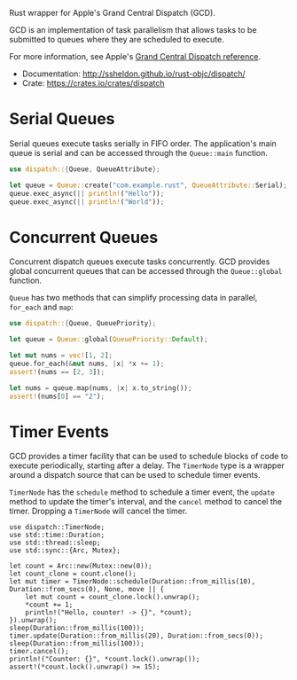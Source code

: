 Rust wrapper for Apple's Grand Central Dispatch (GCD).

GCD is an implementation of task parallelism that allows tasks to be submitted
to queues where they are scheduled to execute.

For more information, see Apple's [Grand Central Dispatch reference](
https://developer.apple.com/library/mac/documentation/Performance/Reference/GCD_libdispatch_Ref/index.html).

* Documentation: http://ssheldon.github.io/rust-objc/dispatch/
* Crate: https://crates.io/crates/dispatch

# Serial Queues

Serial queues execute tasks serially in FIFO order. The application's main
queue is serial and can be accessed through the `Queue::main` function.

``` rust
use dispatch::{Queue, QueueAttribute};

let queue = Queue::create("com.example.rust", QueueAttribute::Serial);
queue.exec_async(|| println!("Hello"));
queue.exec_async(|| println!("World"));
```

# Concurrent Queues

Concurrent dispatch queues execute tasks concurrently. GCD provides global
concurrent queues that can be accessed through the `Queue::global` function.

`Queue` has two methods that can simplify processing data in parallel,
`for_each` and `map`:

``` rust
use dispatch::{Queue, QueuePriority};

let queue = Queue::global(QueuePriority::Default);

let mut nums = vec![1, 2];
queue.for_each(&mut nums, |x| *x += 1);
assert!(nums == [2, 3]);

let nums = queue.map(nums, |x| x.to_string());
assert!(nums[0] == "2");
```

# Timer Events

GCD provides a timer facility that can be used to schedule blocks of code to
execute periodically, starting after a delay. The `TimerNode` type is a wrapper
around a dispatch source that can be used to schedule timer events.

`TimerNode` has the `schedule` method to schedule a timer event, the `update`
method to update the timer's interval, and the `cancel` method to cancel the
timer. Dropping a `TimerNode` will cancel the timer.

```
use dispatch::TimerNode;
use std::time::Duration;
use std::thread::sleep;
use std::sync::{Arc, Mutex};

let count = Arc::new(Mutex::new(0));
let count_clone = count.clone();
let mut timer = TimerNode::schedule(Duration::from_millis(10), Duration::from_secs(0), None, move || {
    let mut count = count_clone.lock().unwrap();
    *count += 1;
    println!("Hello, counter! -> {}", *count);
}).unwrap();
sleep(Duration::from_millis(100));
timer.update(Duration::from_millis(20), Duration::from_secs(0));
sleep(Duration::from_millis(100));
timer.cancel();
println!("Counter: {}", *count.lock().unwrap());
assert!(*count.lock().unwrap() >= 15);
```